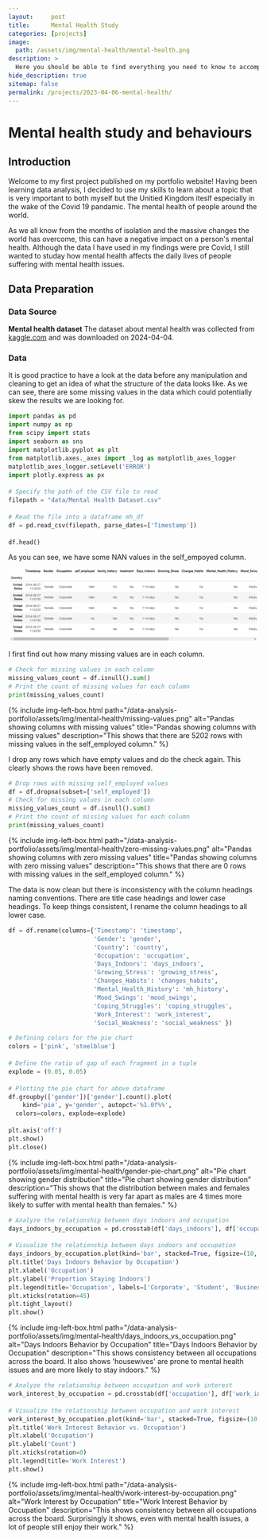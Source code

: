 ```yaml
---
layout:     post
title:      Mental Health Study
categories: [projects]
image: 
  path: /assets/img/mental-health/mental-health.png
description: >
  Here you should be able to find everything you need to know to accomplish the most common tasks when blogging with Hydejack.
hide_description: true
sitemap: false
permalink: /projects/2023-04-06-mental-health/
---
```

# Mental health study and behaviours

## Introduction

Welcome to my first project published on my portfolio website! Having been learning data analysis, I decided to use my skills to learn about a topic that is very important to both myself but the Unitied Kingdom iteslf especially in the wake of the Covid 19 pandamic. The mental health of people around the world.

As we all know from the months of isolation and the massive changes the world has overcome, this can have a negative impact on a person's mental health. Although the data I have used in my findings were pre Covid, I still wanted to studay how mental health affects the daily lives of people suffering with mental health issues.

## Data Preparation

### Data Source
**Mental health dataset** The dataset about mental health was collected from [kaggle.com](https://www.kaggle.com/datasets/bhavikjikadara/mental-health-dataset "Your home for data science") and was downloaded on 2024-04-04.
### Data
It is good practice to have a look at the data before any manipulation and cleaning to get an idea of what the structure of the data looks like. As we can see, there are some missing values in the data which could potentially skew the results we are looking for.

~~~python
import pandas as pd
import numpy as np
from scipy import stats
import seaborn as sns
import matplotlib.pyplot as plt
from matplotlib.axes._axes import _log as matplotlib_axes_logger
matplotlib_axes_logger.setLevel('ERROR')
import plotly.express as px

# Specify the path of the CSV file to read
filepath = "data/Mental Health Dataset.csv"

# Read the file into a dataframe mh_df
df = pd.read_csv(filepath, parse_dates=['Timestamp'])

df.head()
~~~

As you can see, we have some NAN values in the self_empoyed column.

![Pandas dataframe showing first 5 rows](/assets/img/mental-health/pandas-head.png "Pandas dataframe showing first 5 rows")

I first find out how many missing values are in each column.

```python
# Check for missing values in each column
missing_values_count = df.isnull().sum()
# Print the count of missing values for each column
print(missing_values_count)
```

{% include img-left-box.html path="/data-analysis-portfolio/assets/img/mental-health/missing-values.png" alt="Pandas showing columns with missing values" 
title="Pandas showing columns with missing values" 
description="This shows that there are 5202 rows with missing values in the self_employed column." %}

I drop any rows which have empty values and do the check again. This clearly shows the rows have been removed.

```python
# Drop rows with missing self_employed values
df = df.dropna(subset=['self_employed'])
# Check for missing values in each column
missing_values_count = df.isnull().sum()
# Print the count of missing values for each column
print(missing_values_count)
```

{% include img-left-box.html path="/data-analysis-portfolio/assets/img/mental-health/zero-missing-values.png" alt="Pandas showing columns with zero missing values" 
title="Pandas showing columns with zero missing values" 
description="This shows that there are 0 rows with missing values in the self_employed column." %}

The data is now clean but there is inconsistency with the column headings naming conventions. There are title case headings and lower case headings. To keep things consistent, I rename the column headings to all lower case.

```python
df = df.rename(columns={'Timestamp': 'timestamp', 
                        'Gender': 'gender', 
                        'Country': 'country', 
                        'Occupation': 'occupation', 
                        'Days_Indoors': 'days_indoors', 
                        'Growing_Stress': 'growing_stress', 
                        'Changes_Habits': 'changes_habits', 
                        'Mental_Health_History': 'mh_history', 
                        'Mood_Swings': 'mood_swings', 
                        'Coping_Struggles': 'coping_struggles', 
                        'Work_Interest': 'work_interest', 
                        'Social_Weakness': 'social_weakness' })
```


```python
# Defining colors for the pie chart 
colors = ['pink', 'steelblue'] 
  
# Define the ratio of gap of each fragment in a tuple 
explode = (0.05, 0.05) 
  
# Plotting the pie chart for above dataframe 
df.groupby(['gender'])['gender'].count().plot( 
    kind='pie', y='gender', autopct='%1.0f%%', 
  colors=colors, explode=explode)

plt.axis('off')
plt.show()
plt.close()
```
{% include img-left-box.html path="/data-analysis-portfolio/assets/img/mental-health/gender-pie-chart.png" alt="Pie chart showing gender distribution" 
title="Pie chart showing gender distribution" 
description="This shows that the distribution between males and females suffering with mental health is very far apart as males are 4 times more likely to suffer with mental health than females." %}

```python
# Analyze the relationship between days indoors and occupation
days_indoors_by_occupation = pd.crosstab(df['days_indoors'], df['occupation'])

# Visualize the relationship between days indoors and occupation
days_indoors_by_occupation.plot(kind='bar', stacked=True, figsize=(10, 6))
plt.title('Days Indoors Behavior by Occupation')
plt.xlabel('Occupation')
plt.ylabel('Proportion Staying Indoors')
plt.legend(title='Occupation', labels=['Corporate', 'Student', 'Business', 'Housewife', 'Others'])
plt.xticks(rotation=45)
plt.tight_layout()
plt.show()
```

{% include img-left-box.html path="/data-analysis-portfolio/assets/img/mental-health/days_indoors_vs_occupation.png" alt="Days Indoors Behavior by Occupation" 
title="Days Indoors Behavior by Occupation" 
description="This shows consistency between all occupations across the board. It also shows 'housewives' are prone to mental health issues and are more likely to stay indoors." %}

```python
# Analyze the relationship between occupation and work interest
work_interest_by_occupation = pd.crosstab(df['occupation'], df['work_interest'])

# Visualize the relationship between occupation and work interest
work_interest_by_occupation.plot(kind='bar', stacked=True, figsize=(10, 6))
plt.title('Work Interest Behavior vs. Occupation')
plt.xlabel('Occupation')
plt.ylabel('Count')
plt.xticks(rotation=0)
plt.legend(title='Work Interest')
plt.show()
```

{% include img-left-box.html path="/data-analysis-portfolio/assets/img/mental-health/work-interest-by-occupation.png" alt="Work Interest by Occupation" 
title="Work Interest Behavior by Occupation" 
description="This shows consistency between all occupations across the board. Surprisingly it shows, even with mental health issues, a lot of people still enjoy their work." %}
